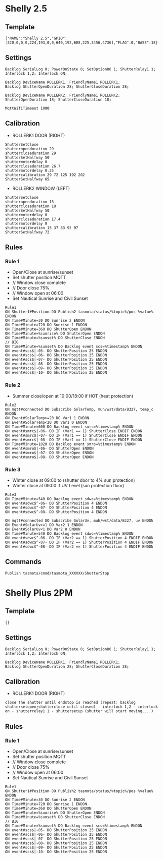 # Shelly 2.5
## Template
```
{"NAME":"Shelly 2.5","GPIO":[320,0,0,0,224,193,0,0,640,192,608,225,3456,4736],"FLAG":0,"BASE":18}
```
## Settings
```
Backlog SerialLog 0; PowerOnState 0; SetOption80 1; ShutterRelay1 1; Interlock 1,2; Interlock ON;

Backlog DeviceName ROLLERK1; FriendlyName1 ROLLERK1; 
Backlog ShutterOpenDuration 28; ShutterCloseDuration 28;

Backlog DeviceName ROLLERK2; FriendlyName1 ROLLERK2; 
ShutterOpenDuration 18; ShutterCloseDuration 18;

MqttWifiTimeout 1000
```
## Calibration
- ROLLERK1 DOOR (RIGHT)
```
ShutterSetClose
shutteropenduration 29
shuttercloseduration 29
ShutterSetHalfway 50
shuttermotordelay 0
shuttercloseduration 26.7
shuttermotordelay 0.35
shuttercalibration 29 72 125 192 202
ShutterSetHalfway 65
```
- ROLLERK2 WINDOW (LEFT)
```
ShutterSetClose
shutteropenduration 18
shuttercloseduration 18
ShutterSetHalfway 50
shuttermotordelay 0
shuttercloseduration 17.4
shuttermotordelay 0
shuttercalibration 15 37 83 95 97
ShutterSetHalfway 72
```

## Rules
### Rule 1
- Open/Close at sunrise/sunset
- Set shutter position MQTT
- // Window close complete
- // Door close 75%
- // Window open at 06:00
- Set Nautical Sunrise and Civil Sunset
```
Rule1
ON Shutter1#Position DO Publish2 tasmota/status/%topic%/pos %value% ENDON
ON Time#Minute=30 DO Sunrise 2 ENDON
ON Time#Minute=720 DO Sunrise 1 ENDON
ON Time#Minute=360 DO ShutterOpen ENDON
ON Time#Minute=%sunrise% DO ShutterOpen ENDON
ON Time#Minute=%sunset% DO ShutterClose ENDON
// BIG
ON Time#Minute=%sunset% DO Backlog event scs=%timestamp% ENDON
ON event#scs$|-05- DO ShutterPosition 25 ENDON
ON event#scs$|-06- DO ShutterPosition 25 ENDON
ON event#scs$|-07- DO ShutterPosition 25 ENDON
ON event#scs$|-08- DO ShutterPosition 25 ENDON
ON event#scs$|-09- DO ShutterPosition 25 ENDON
ON event#scs$|-10- DO ShutterPosition 25 ENDON
```
### Rule 2
- Summer close/open at 10:00/18:00 if HOT (heat protection)
```
Rule2
ON mqtt#connected DO Subscribe SolarTemp, muh/wst/data/B327, temp_c ENDON
ON Event#SolarTemp>=20 DO Var1 1 ENDON
ON Event#SolarTemp<20 DO Var1 0 ENDON
ON Time#Minute=600 DO Backlog event smrc=%timestamp% ENDON
ON event#smrc$|-06- DO IF (Var1 == 1) ShutterClose ENDIF ENDON
ON event#smrc$|-07- DO IF (Var1 == 1) ShutterClose ENDIF ENDON
ON event#smrc$|-08- DO IF (Var1 == 1) ShutterClose ENDIF ENDON
ON Time#Minute=1020 DO Backlog event smro=%timestamp% ENDON
ON event#smro$|-06- DO ShutterOpen ENDON
ON event#smro$|-07- DO ShutterOpen ENDON
ON event#smro$|-08- DO ShutterOpen ENDON
```
### Rule 3
- Winter close at 09:00 to (shutter door to 4% sun protection)
- Winter close at 09:00 if UV Level (sun protection floor)
```
Rule3
ON Time#Minute=540 DO Backlog event sdwc=%timestamp% ENDON
ON event#sdwc$^-06- DO ShutterPosition 4 ENDON
ON event#sdwc$^-07- DO ShutterPosition 4 ENDON
ON event#sdwc$^-08- DO ShutterPosition 4 ENDON

ON mqtt#connected DO Subscribe SolarUv, muh/wst/data/B327, uv ENDON
ON Event#SolarUv>=1 DO Var2 1 ENDON
ON Event#SolarUv<1 DO Var2 0 ENDON
ON Time#Minute=540 DO Backlog event sdwc=%timestamp% ENDON
ON event#sdwc$^-06- DO IF (Var2 == 1) ShutterPosition 4 ENDIF ENDON
ON event#sdwc$^-07- DO IF (Var2 == 1) ShutterPosition 4 ENDIF ENDON
ON event#sdwc$^-08- DO IF (Var2 == 1) ShutterPosition 4 ENDIF ENDON
```
## Commands
```
Publish tasmota/cmnd/tasmota_XXXXXX/ShutterStop
```

# Shelly Plus 2PM
## Template
```
{}
```
## Settings
```
Backlog SerialLog 0; PowerOnState 0; SetOption80 1; ShutterRelay1 1; Interlock 1,2; Interlock ON;

Backlog DeviceName ROLLERK1; FriendlyName1 ROLLERK1; 
Backlog ShutterOpenDuration 28; ShutterCloseDuration 28;
```
## Calibration
- ROLLERK1 DOOR (RIGHT)
```
close the shutter until endstop is reached (repeat: backlog shuttersetopen;shutterclose until closed) - interlock 1,2 - interlock on - shutterrelay1 1 - shuttersetup (shutter will start moving....)
```
## Rules
### Rule 1
- Open/Close at sunrise/sunset
- Set shutter position MQTT
- // Window close complete
- // Door close 75%
- // Window open at 06:00
- Set Nautical Sunrise and Civil Sunset
```
Rule1
ON Shutter1#Position DO Publish2 tasmota/status/%topic%/pos %value% ENDON
ON Time#Minute=30 DO Sunrise 2 ENDON
ON Time#Minute=720 DO Sunrise 1 ENDON
ON Time#Minute=360 DO ShutterOpen ENDON
ON Time#Minute=%sunrise% DO ShutterOpen ENDON
ON Time#Minute=%sunset% DO ShutterClose ENDON
// BIG
ON Time#Minute=%sunset% DO Backlog event scs=%timestamp% ENDON
ON event#scs$|-05- DO ShutterPosition 25 ENDON
ON event#scs$|-06- DO ShutterPosition 25 ENDON
ON event#scs$|-07- DO ShutterPosition 25 ENDON
ON event#scs$|-08- DO ShutterPosition 25 ENDON
ON event#scs$|-09- DO ShutterPosition 25 ENDON
ON event#scs$|-10- DO ShutterPosition 25 ENDON
```
